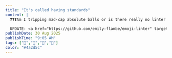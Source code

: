 ```yaml
---
title: "It's called having standards"
content: |
  ❓❓❓Am I tripping mad-cap absolute balls or is there really no linter or Github Actions package to remove emojis from my code? I searched for THIRTY WHOLE SECONDS and couldn't find one so will now spend my morning creating one my got dang self

  UPDATE: <a href="https://github.com/emily-flambe/emoji-linter" target="_blank">yay it's done</a>
publishDate: 30 Aug 2025
publishTime: "9:05 AM"
tags: ["🚀","🫦","🫠","🫡"]
color: "#4a2d5c"
---
```

